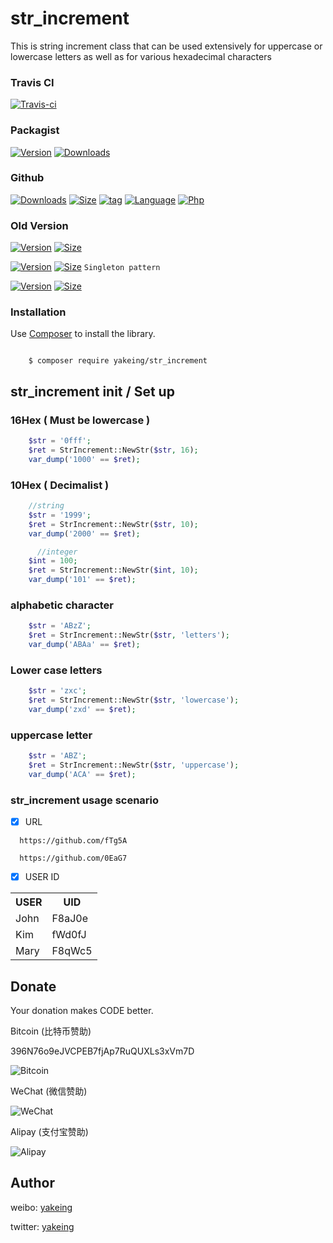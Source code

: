 # str_increment

This is string increment class that can be used extensively for uppercase or lowercase letters as well as for various hexadecimal characters


### Travis CI

[![Travis-ci](https://api.travis-ci.org/yakeing/str_increment.svg)](https://travis-ci.org/yakeing/str_increment)

### Packagist

[![Version](http://img.shields.io/packagist/v/yakeing/str_increment.svg)](https://packagist.org/packages/yakeing/str_increment/releases)
[![Downloads](http://img.shields.io/packagist/dt/yakeing/str_increment.svg)](https://packagist.org/packages/yakeing/str_increment)

### Github

[![Downloads](https://img.shields.io/github/downloads/yakeing/str_increment/total.svg)](https://github.com/yakeing/str_increment)
[![Size](https://img.shields.io/github/size/yakeing/str_increment/src/str_increment/StrIncrement.php.svg)](https://github.com/yakeing/str_increment/blob/master/src/str_increment/StrIncrement.php)
[![tag](https://img.shields.io/github/tag/yakeing/str_increment.svg)](https://github.com/yakeing/str_increment/releases)
[![Language](https://img.shields.io/github/license/yakeing/str_increment.svg)](https://github.com/yakeing/str_increment/blob/master/LICENSE)
[![Php](https://img.shields.io/github/languages/top/yakeing/str_increment.svg)](https://github.com/yakeing/str_increment)

### Old Version

[![Version](https://img.shields.io/badge/Version-1.0.0-yellow.svg)](https://github.com/yakeing/str_increment/tree/master/version1.0)
[![Size](https://img.shields.io/github/size/yakeing/str_increment/version1.0/StrIncrement.php.svg)](https://github.com/yakeing/str_increment/blob/master/version1.0/StrIncrement.php)

[![Version](https://img.shields.io/badge/Version-1.1.0-yellow.svg)](https://github.com/yakeing/str_increment/tree/master/version1.1)
[![Size](https://img.shields.io/github/size/yakeing/str_increment/version1.1/StrIncrement.php.svg)](https://github.com/yakeing/str_increment/blob/master/version1.1/StrIncrement.php)
` Singleton pattern `

[![Version](https://img.shields.io/badge/Version-2.0.0-yellow.svg)](https://github.com/yakeing/str_increment/tree/master/version2.0)
[![Size](https://img.shields.io/github/size/yakeing/str_increment/version2.0/StrIncrement.php.svg)](https://github.com/yakeing/str_increment/blob/master/version2.0/StrIncrement.php)


### Installation

Use [Composer](https://getcomposer.org) to install the library.

```

    $ composer require yakeing/str_increment

```


str_increment init / Set up
---

### 16Hex ( Must be lowercase )
```php
    $str = '0fff';
    $ret = StrIncrement::NewStr($str, 16);
    var_dump('1000' == $ret);
```

### 10Hex ( Decimalist )
```php
    //string
    $str = '1999';
    $ret = StrIncrement::NewStr($str, 10);
    var_dump('2000' == $ret);

      //integer
    $int = 100;
    $ret = StrIncrement::NewStr($int, 10);
    var_dump('101' == $ret);
```

### alphabetic character
```php
    $str = 'ABzZ';
    $ret = StrIncrement::NewStr($str, 'letters');
    var_dump('ABAa' == $ret);
```

### Lower case letters
```php
    $str = 'zxc';
    $ret = StrIncrement::NewStr($str, 'lowercase');
    var_dump('zxd' == $ret);
```

### uppercase letter
```php
    $str = 'ABZ';
    $ret = StrIncrement::NewStr($str, 'uppercase');
    var_dump('ACA' == $ret);
```

### str_increment usage scenario

- [x] URL
```
  https://github.com/fTg5A

  https://github.com/0EaG7
```

- [x] USER ID
<table>
    <tr><th>USER</th><th>UID</th></tr>
    <tr><td>John</td><td>F8aJ0e</td></tr>
    <tr><td>Kim</td><td>fWd0fJ</td></tr>
    <tr><td>Mary</td><td>F8qWc5</td></tr>
</table>


Donate
---
Your donation makes CODE better.

 Bitcoin (比特币赞助)

 396N76o9eJVCPEB7fjAp7RuQUXLs3xVm7D

 ![Bitcoin](https://raw.githubusercontent.com/yakeing/Content/master/Donate/Bitcoin.png)

 WeChat (微信赞助)

 ![WeChat](https://raw.githubusercontent.com/yakeing/Content/master/Donate/WeChat.png)

 Alipay (支付宝赞助)

 ![Alipay](https://raw.githubusercontent.com/yakeing/Content/master/Donate/Alipay.png)

Author
---

weibo: [yakeing](https://weibo.com/yakeing)

twitter: [yakeing](https://twitter.com/yakeing)
